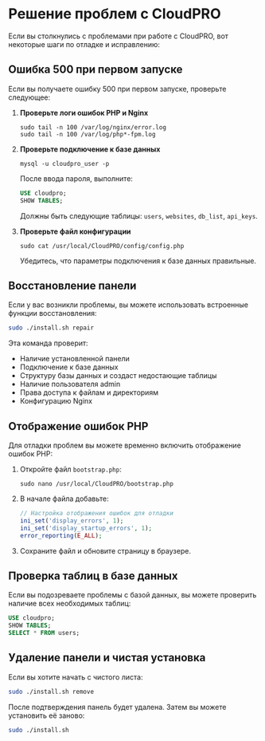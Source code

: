 # Решение проблем с CloudPRO

Если вы столкнулись с проблемами при работе с CloudPRO, вот некоторые шаги по отладке и исправлению:

## Ошибка 500 при первом запуске

Если вы получаете ошибку 500 при первом запуске, проверьте следующее:

1. **Проверьте логи ошибок PHP и Nginx**
   ```
   sudo tail -n 100 /var/log/nginx/error.log
   sudo tail -n 100 /var/log/php*-fpm.log
   ```

2. **Проверьте подключение к базе данных**
   ```
   mysql -u cloudpro_user -p
   ```
   После ввода пароля, выполните:
   ```sql
   USE cloudpro;
   SHOW TABLES;
   ```
   Должны быть следующие таблицы: `users`, `websites`, `db_list`, `api_keys`.

3. **Проверьте файл конфигурации**
   ```
   sudo cat /usr/local/CloudPRO/config/config.php
   ```
   Убедитесь, что параметры подключения к базе данных правильные.

## Восстановление панели

Если у вас возникли проблемы, вы можете использовать встроенные функции восстановления:

```bash
sudo ./install.sh repair
```

Эта команда проверит:
- Наличие установленной панели
- Подключение к базе данных
- Структуру базы данных и создаст недостающие таблицы
- Наличие пользователя admin
- Права доступа к файлам и директориям
- Конфигурацию Nginx

## Отображение ошибок PHP

Для отладки проблем вы можете временно включить отображение ошибок PHP:

1. Откройте файл `bootstrap.php`:
   ```
   sudo nano /usr/local/CloudPRO/bootstrap.php
   ```

2. В начале файла добавьте:
   ```php
   // Настройка отображения ошибок для отладки
   ini_set('display_errors', 1);
   ini_set('display_startup_errors', 1);
   error_reporting(E_ALL);
   ```

3. Сохраните файл и обновите страницу в браузере.

## Проверка таблиц в базе данных

Если вы подозреваете проблемы с базой данных, вы можете проверить наличие всех необходимых таблиц:

```sql
USE cloudpro;
SHOW TABLES;
SELECT * FROM users;
```

## Удаление панели и чистая установка

Если вы хотите начать с чистого листа:

```bash
sudo ./install.sh remove
```

После подтверждения панель будет удалена. Затем вы можете установить её заново:

```bash
sudo ./install.sh
``` 